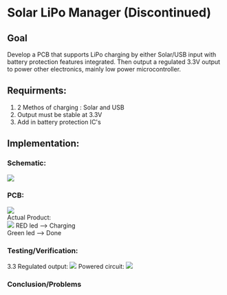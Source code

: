 # Solar LiPo Manager  (Discontinued)
## Goal
Develop a PCB that supports LiPo charging by either Solar/USB input with battery protection features integrated. Then output a regulated 3.3V output to power other electronics, mainly low power microcontroller.

## Requirments:
1. 2 Methos of charging : Solar and USB
2. Output must be stable at 3.3V
3. Add in battery protection IC's

## Implementation:

### Schematic:
![](Images/Schematic.JPG) 

### PCB:
![](Images/PCB.gif) <br/>
Actual Product:<br/>
![](Images/Light.jpg) 
RED led --> Charging<br/>
Green led --> Done<br/>
### Testing/Verification:
3.3 Regulated output:
![](Images/3.3.jpg) 
Powered  circuit:
![](Images/Output.jpg) 

### Conclusion/Problems
